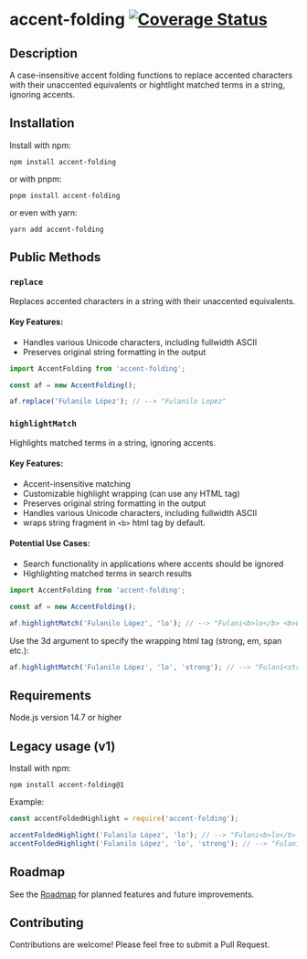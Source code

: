 # accent-folding [![Coverage Status](https://coveralls.io/repos/github/zr87/accent-folding/badge.svg?branch=main)](https://coveralls.io/github/zr87/accent-folding?branch=main)

## Description

A case-insensitive accent folding functions to replace accented characters with their unaccented equivalents 
or hightlight matched terms in a string, ignoring accents.



## Installation

Install with npm:

```shell
npm install accent-folding
```

or with pnpm:

```shell
pnpm install accent-folding
```

or even with yarn:

```shell
yarn add accent-folding
```

## Public Methods

### `replace`
Replaces accented characters in a string with their unaccented equivalents.

#### Key Features:
 - Handles various Unicode characters, including fullwidth ASCII
 - Preserves original string formatting in the output


```js
import AccentFolding from 'accent-folding';

const af = new AccentFolding();

af.replace('Fulanilo López'); // --> "Fulanilo Lopez"
```

### `highlightMatch`
Highlights matched terms in a string, ignoring accents.

#### Key Features:

- Accent-insensitive matching
- Customizable highlight wrapping (can use any HTML tag)
- Preserves original string formatting in the output
- Handles various Unicode characters, including fullwidth ASCII
- wraps string fragment in `<b>` html tag by default.

#### Potential Use Cases:

- Search functionality in applications where accents should be ignored
- Highlighting matched terms in search results


```js
import AccentFolding from 'accent-folding';

const af = new AccentFolding();

af.highlightMatch('Fulanilo López', 'lo'); // --> "Fulani<b>lo</b> <b>Ló</b>pez"
```

Use the 3d argument to specify the wrapping html tag (strong, em, span etc.):

```js
af.highlightMatch('Fulanilo López', 'lo', 'strong'); // --> "Fulani<strong>lo</strong> <strong>Ló</strong>pez"
```

## Requirements

Node.js version 14.7 or higher

## Legacy usage (v1)

Install with npm:

```
npm install accent-folding@1
```

Example:

```js
const accentFoldedHighlight = require('accent-folding');

accentFoldedHighlight('Fulanilo López', 'lo'); // --> "Fulani<b>lo</b> <b>Ló</b>pez"
accentFoldedHighlight('Fulanilo López', 'lo', 'strong'); // --> "Fulani<strong>lo</strong> <strong>Ló</strong>pez"
```

## Roadmap

See the [Roadmap](./ROADMAP.md 'View the project roadmap') for planned features and future improvements.

## Contributing

Contributions are welcome! Please feel free to submit a Pull Request.
